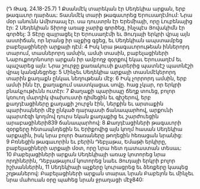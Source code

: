 (Դ Թագ. 24.18-25.7)
1 Քսանմէկ տարեկան էր Սեդեկիա արքան, երբ թագաւոր դարձաւ: Տասնմէկ տարի թագաւորեց Երուսաղէմում: Նրա մօր անունն Ամիտաալ էր. սա դուստրն էր Երեմիայի, որը Լուբենայից էր: 2 Սեդեկիան Տիրոջ առաջ չարիք գործեց, ինչպէս Յովակիմն էր գործել: 3 Տէրը զայրացել էր Երուսաղէմի եւ Յուդայի երկրի վրայ այն աստիճան, որ նրանց իր աչքից գցեց, եւ Սեդեկիան ապստամբեց բաբելացիների արքայի դէմ:
4 Իսկ նրա թագաւորութեան իններորդ տարում, տասներորդ ամսին, ամսի տասին, բաբելացիների Նաբուքոդոնոսոր արքան իր ամբողջ զօրքով եկաւ Երուսաղէմ եւ պաշարեց այն: Նրա շուրջը քառակուսի քարերից պատնէշ պատնէշի վրայ կանգնեցրեց: 5 Մինչեւ Սեդեկիա արքայի տասնմէկերորդ տարին քաղաքն ընկաւ նեղութեան մէջ:
6 Իսկ չորրորդ ամսին, երբ ամսի ինն էր, քաղաքում սաստկացաւ սովը. հաց չկար, որ երկրի բնակչութիւնն ուտէր: 7 Քաղաքի պարիսպը ճեղք տուեց, բոլոր կռուող մարդիկ փախուստի դիմեցին եւ գիշերով, երբ քաղդէացիները քաղաքի շուրջն էին, ներքին եւ արտաքին պարիսպների մէջ ընկած դարպասի ճանապարհով, արքունի պարտէզի կողմով դուրս եկան քաղաքից եւ շարժուեցին արաբացիների839 ճանապարհով: 8 Քաղդէացիների թագաւորի զօրքերը հետապնդեցին եւ Երիքովից այն կողմ հասան Սեդեկիա արքային, իսկ նրա բոլոր ծառաները թողեցին հեռացան նրանից: 9 Բռնեցին թագաւորին եւ բերին Դեբլաթա, Եմաթի երկիրը, բաբելացիների արքայի մօտ, որը նրա հետ դատաստան տեսաւ: 10 Բաբելացիների արքան Սեդեկիայի առաջ կոտորեց նրա որդիներին, Դեբլաթայում կոտորեց նաեւ Յուդայի երկրի բոլոր իշխաններին, 11 Սեդեկիայի աչքերը կուրացրեց եւ ձեռքերը կապեց շղթաներով: Բաբելացիների արքան տարաւ նրան Բաբելոն եւ մինչեւ նրա մահուան օրը պահեց նրան ջրաղացի մէջ840:
